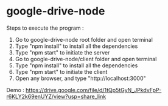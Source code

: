 # google-drive-node

Steps to execute the program : 

1. Go to google-drive-node root folder and open terminal
2. Type "npm install" to install all the dependencies
3. Type "npm start" to initiate the server
4. Go to google-drive-node/client folder and open terminal
5. Type "npm install" to install all the dependencies
6. Type "npm start" to initiate the client
7. Open any browser, and type "http://localhost:3000"


Demo : https://drive.google.com/file/d/1tQp5tGyN_JPkdvFpP-r6KLY2k69enUYZ/view?usp=share_link
